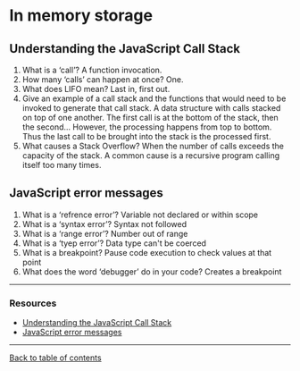 # In memory storage

## Understanding the JavaScript Call Stack

1. What is a ‘call’?  A function invocation.
2. How many ‘calls’ can happen at once?  One.
3. What does LIFO mean?  Last in, first out.
4. Give an example of a call stack and the functions that would need to be invoked to generate that call stack.  A data structure with calls stacked on top of one another.  The first call is at the bottom of the stack, then the second...  However, the processing happens from top to bottom.  Thus the last call to be brought into the stack is the processed first.
5. What causes a Stack Overflow?  When the number of calls exceeds the capacity of the stack.  A common cause is a recursive program calling itself too many times.

## JavaScript error messages

1. What is a ‘refrence error’?  Variable not declared or within scope
2. What is a ‘syntax error’?  Syntax not followed
3. What is a ‘range error’?  Number out of range
4. What is a ‘tyep error’?  Data type can't be coerced
5. What is a breakpoint?  Pause code execution to check values at that point
6. What does the word ‘debugger’ do in your code?  Creates a breakpoint

--- 

### Resources

- [Understanding the JavaScript Call Stack](https://medium.freecodecamp.org/understanding-the-javascript-call-stack-861e41ae61d4)
- [JavaScript error messages](https://codeburst.io/javascript-error-messages-debugging-d23f84f0ae7c)

---

[Back to table of contents](../README.md)